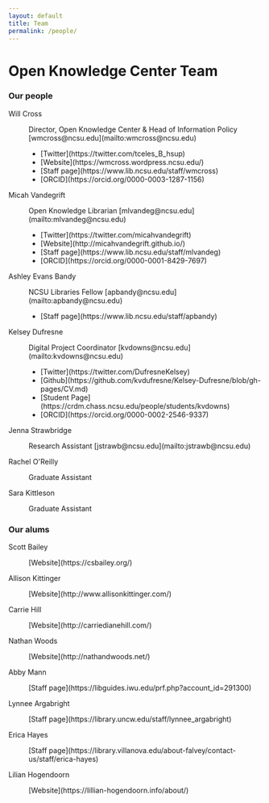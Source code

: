 ```yaml
---
layout: default 
title: Team
permalink: /people/
---
```


# Open Knowledge Center Team

<h3 id="content">Our people </h3>
<dl>
<dt>Will Cross</dt>
	<dd>
		<p>Director, Open Knowledge Center &amp; Head of Information Policy [wmcross@ncsu.edu](mailto:wmcross@ncsu.edu)
		<ul>
			<li>[Twitter](https://twitter.com/tceles_B_hsup)</li>
			<li>[Website](https://wmcross.wordpress.ncsu.edu/)</li>
			<li>[Staff page](https://www.lib.ncsu.edu/staff/wmcross)</li>
			<li>[ORCID](https://orcid.org/0000-0003-1287-1156)</li>	
		</ul>
		</p>
	</dd>
	
<dt>Micah Vandegrift</dt>
	<dd>
		<p>Open Knowledge Librarian [mlvandeg@ncsu.edu](mailto:mlvandeg@ncsu.edu)
		<ul>
			<li>[Twitter](https://twitter.com/micahvandegrift)</li>
			<li>[Website](http://micahvandegrift.github.io/)</li>
			<li>[Staff page](https://www.lib.ncsu.edu/staff/mlvandeg)</li>
			<li>[ORCID](https://orcid.org/0000-0001-8429-7697)</li>	
		</ul>
		</p>
	</dd>
	
<dt>Ashley Evans Bandy</dt>
	<dd>
		<p>NCSU Libraries Fellow [apbandy@ncsu.edu](mailto:apbandy@ncsu.edu)
		<ul>
			<li>[Staff page](https://www.lib.ncsu.edu/staff/apbandy)</li>
		</ul>	
		</p>
	</dd>

<dt>Kelsey Dufresne</dt>
	<dd>
		<p>Digital Project Coordinator [kvdowns@ncsu.edu](mailto:kvdowns@ncsu.edu)
		<ul>
			<li>[Twitter](https://twitter.com/DufresneKelsey)</li>
			<li>[Github](https://github.com/kvdufresne/Kelsey-Dufresne/blob/gh-pages/CV.md)</li>
			<li>[Student Page](https://crdm.chass.ncsu.edu/people/students/kvdowns)</li>
			<li>[ORCID](https://orcid.org/0000-0002-2546-9337)</li>	
		</ul>
		</p>
	</dd>
	
<dt>Jenna Strawbridge</dt>
	<dd>
		<p>Research Assistant [jstrawb@ncsu.edu](mailto:jstrawb@ncsu.edu)</p>
	</dd>
	
<dt>Rachel O&#39;Reilly</dt>
	<dd>
		<p>Graduate Assistant</p>
	</dd>

<dt>Sara Kittleson</dt>
	<dd>
		<p>Graduate Assistant</p>
	</dd>
	
</dl>	
	
<h3 id="content">Our alums</h3>
 <dl>
	<dt>Scott Bailey</dt>
	<dd>
		<p>[Website](https://csbailey.org/)</p>
	</dd>
	<dt>Allison Kittinger</dt>
	<dd>
		<p>[Website](http://www.allisonkittinger.com/)</p>
	</dd>
	<dt>Carrie Hill</dt>
	<dd>
		<p>[Website](http://carriedianehill.com/)</p>
	</dd>
	<dt>Nathan Woods</dt>
	<dd>
		<p>[Website](http://nathandwoods.net/)</p>
	</dd>
	<dt>Abby Mann</dt>
	<dd>
		<p>[Staff page](https://libguides.iwu.edu/prf.php?account_id=291300)</p>
	</dd>
	<dt>Lynnee Argabright</dt>
	<dd>
		<p>[Staff page](https://library.uncw.edu/staff/lynnee_argabright)</p>
	</dd>
	<dt>Erica Hayes</dt>
	<dd>
		<p>[Staff page](https://library.villanova.edu/about-falvey/contact-us/staff/erica-hayes)</p>
	</dd>
	<dt>Lilian Hogendoorn</dt>
	<dd>
		<p>[Website](https://lillian-hogendoorn.info/about/)</p>
	</dd>
</dl>	
	<!-- Break -->




</div>




